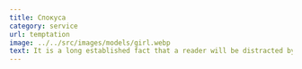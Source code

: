 ```yaml
---
title: Спокуса
category: service
url: temptation
image: ../../src/images/models/girl.webp
text: It is a long established fact that a reader will be distracted by the readable content of a page when looking at its layout. The point of using Lorem Ipsum is that it has a more-or-less normal distribution of letters, as opposed to using 'Content here, content here', making it look like readable English.
---
```


<!-- #  Спокуса

*Any nauas asd asd*, asdadasdasdasdasdasd asd asd ad sad sadas asd asdda as -->